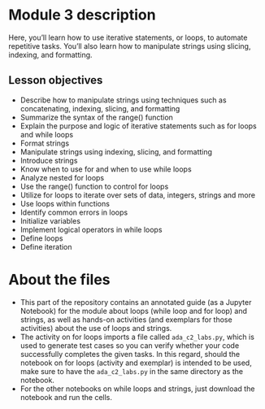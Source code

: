 # Module 3 description

Here, you’ll learn how to use iterative statements, or loops, to automate repetitive tasks. You’ll also learn how to manipulate strings using slicing, indexing, and formatting. 

## Lesson objectives
* Describe how to manipulate strings using techniques such as concatenating, indexing, slicing, and formatting
* Summarize the syntax of the range() function
* Explain the purpose and logic of iterative statements such as for loops and while loops
* Format strings
* Manipulate strings using indexing, slicing, and formatting
* Introduce strings
* Know when to use for and when to use while loops
* Analyze nested for loops
* Use the range() function to control for loops
* Utilize for loops to iterate over sets of data, integers, strings and more
* Use loops within functions
* Identify common errors in loops
* Initialize variables
* Implement logical operators in while loops
* Define loops
* Define iteration

# About the files

* This part of the repository contains an annotated guide (as a Jupyter Notebook) for the module about loops (while loop and for loop) and strings, as well as hands-on activities (and exemplars for those activities) about the use of loops and strings.
* The activity on for loops imports a file called ```ada_c2_labs.py```, which is used to generate test cases so you can verify whether your code successfully completes the given tasks. In this regard, should the notebook on for loops (activity and exemplar) is intended to be used, make sure to have the ```ada_c2_labs.py``` in the same directory as the notebook.
* For the other notebooks on while loops and strings, just download the notebook and run the cells.
